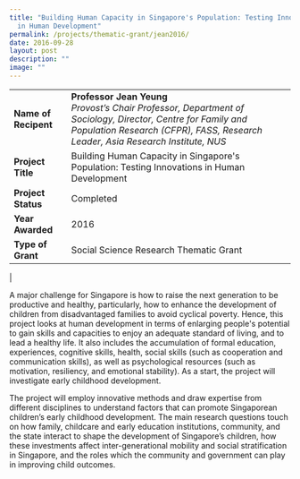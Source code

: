 ```yaml
---
title: "Building Human Capacity in Singapore's Population: Testing Innovations
  in Human Development"
permalink: /projects/thematic-grant/jean2016/
date: 2016-09-28
layout: post
description: ""
image: ""
---
```

|  |  |
|---|---|
| **Name of Recipent** | **Professor Jean Yeung**<br>_Provost’s Chair Professor, Department of Sociology, Director, Centre for Family and Population Research (CFPR), FASS, Research Leader, Asia Research Institute, NUS_ |
| **Project Title** | Building Human Capacity in Singapore's Population: Testing Innovations in Human Development |
| **Project Status** | Completed |
| **Year Awarded** | 2016 |
| **Type of Grant** | Social Science Research Thematic Grant |
|

A major challenge for Singapore is how to raise the next generation to be productive and healthy, particularly, how to enhance the development of children from disadvantaged families to avoid cyclical poverty. Hence, this project looks at human development in terms of enlarging people's potential to gain skills and capacities to enjoy an adequate standard of living, and to lead a healthy life. It also includes the accumulation of formal education, experiences, cognitive skills, health, social skills (such as cooperation and communication skills), as well as psychological resources (such as motivation, resiliency, and emotional stability). As a start, the project will investigate early childhood development.&nbsp;&nbsp;

The project will employ innovative methods and draw expertise from different disciplines to understand factors that can promote Singaporean children’s early childhood development. The main research questions touch on how family, childcare and early education institutions, community, and the state interact to shape the development of Singapore’s children, how these investments affect inter-generational mobility and social stratification in Singapore, and the roles which the community and government can play in improving child outcomes.
